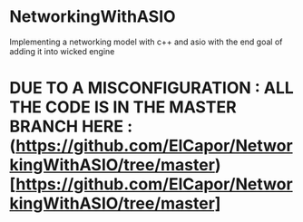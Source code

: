 # NetworkingWithASIO
Implementing a networking model with c++ and asio with the end goal of adding it into wicked engine

# DUE TO A MISCONFIGURATION : ALL THE CODE IS IN THE MASTER BRANCH HERE : (https://github.com/ElCapor/NetworkingWithASIO/tree/master)[https://github.com/ElCapor/NetworkingWithASIO/tree/master]
